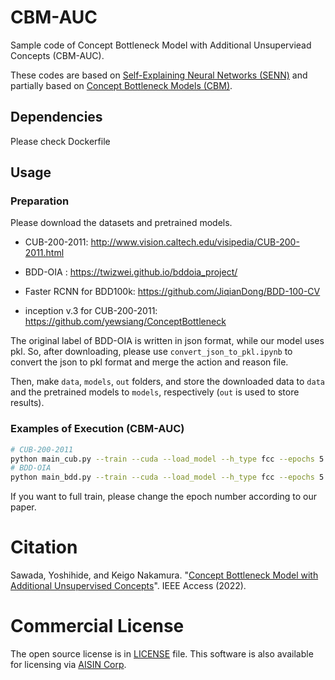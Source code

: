 # CBM-AUC
Sample code of Concept Bottleneck Model with Additional Unsuperviead Concepts (CBM-AUC).

These codes are based on [Self-Explaining Neural Networks (SENN)](https://github.com/dmelis/SENN) and partially based on [Concept Bottleneck Models (CBM)](https://github.com/yewsiang/ConceptBottleneck).

## Dependencies
Please check Dockerfile

## Usage
### Preparation

Please download the datasets and pretrained models. 

- CUB-200-2011: http://www.vision.caltech.edu/visipedia/CUB-200-2011.html

- BDD-OIA : https://twizwei.github.io/bddoia_project/

- Faster RCNN for BDD100k: https://github.com/JiqianDong/BDD-100-CV

- inception v.3 for CUB-200-2011: https://github.com/yewsiang/ConceptBottleneck

The original label of BDD-OIA is written in json format, while our model uses pkl. So, after downloading, please use `convert_json_to_pkl.ipynb` to convert the json to pkl format and merge the action and reason file.

Then, make `data`, `models`, `out` folders, and store the downloaded data to `data` and the pretrained models to `models`, respectively (`out` is used to store results).


### Examples of Execution (CBM-AUC)
```bash
# CUB-200-2011
python main_cub.py --train --cuda --load_model --h_type fcc --epochs 5 --batch_size 64 --nconcepts 128 --nconcepts_labeled 112 --h_sparsity 7 --opt sgd --lr 0.001 --weight_decay 0.00004 --h_labeled_param 1.0 --theta_reg_lambda 0.001 --info_hypara 0.5
# BDD-OIA
python main_bdd.py --train --cuda --load_model --h_type fcc --epochs 5 --batch_size 16 --nconcepts 30 --nconcepts_labeled 21 --h_sparsity 7 --opt adam --lr 0.001 --weight_decay 0.00004 --h_labeled_param 1.0 --theta_reg_lambda 0.001 --info_hypara 0.5 --obj bce
```
If you want to full train, please change the epoch number according to our paper.

# Citation
Sawada, Yoshihide, and Keigo Nakamura. "[Concept Bottleneck Model with Additional Unsupervised Concepts](https://ieeexplore.ieee.org/abstract/document/9758745)". IEEE Access (2022).

# Commercial License
The open source license is in [LICENSE](./LICENSE) file. This software is also available for licensing via [AISIN Corp](https://www.aisin.com/).

